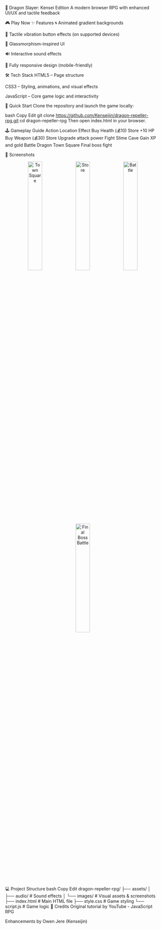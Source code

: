 
🐉 Dragon Slayer: Kensei Edition
A modern browser RPG with enhanced UI/UX and tactile feedback



🎮 Play Now
✨ Features
🌀 Animated gradient backgrounds

📳 Tactile vibration button effects (on supported devices)

💎 Glassmorphism-inspired UI

🔊 Interactive sound effects

📱 Fully responsive design (mobile-friendly)

🛠️ Tech Stack
HTML5 – Page structure

CSS3 – Styling, animations, and visual effects

JavaScript – Core game logic and interactivity

🚀 Quick Start
Clone the repository and launch the game locally:

bash
Copy
Edit
git clone https://github.com/Kenseijin/dragon-repeller-rpg.git
cd dragon-repeller-rpg
Then open index.html in your browser.

🕹️ Gameplay Guide
Action	Location	Effect
Buy Health (💰10)	Store	+10 HP
Buy Weapon (💰30)	Store	Upgrade attack power
Fight Slime	Cave	Gain XP and gold
Battle Dragon	Town Square	Final boss fight

📸 Screenshots
<div align="center"> <img src="./assets/images/screenshots/screenshot 1.png" width="30%" alt="Town Square"> <img src="./assets/images/screenshots/screenshot 2.png" width="30%" alt="Store"> <img src="./assets/images/screenshots/screenshot 3.png" width="30%" alt="Battle"> <img src="./assets/images/screenshots/screenshot 4.png" width="30%" alt="Final Boss Battle"> </div>
💻 Project Structure
bash
Copy
Edit
dragon-repeller-rpg/
├── assets/
│   ├── audio/        # Sound effects
│   └── images/       # Visual assets & screenshots
├── index.html        # Main HTML file
├── style.css         # Game styling
└── script.js         # Game logic
🙏 Credits
Original tutorial by YouTube - JavaScript RPG

Enhancements by Owen Jere (Kenseijin)
